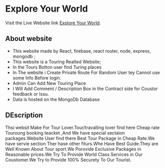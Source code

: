 # Explore Your World

Visit the Live Website link  [Explore Your World](https://explore-your-world-8f1c0.web.app).

## About website
* This website made by React, firebase, react router, node, express, mongodb ;
* This website is a Touring Realted Website;
* In the Tours Botton user find Turing places
* In The website i Create Private Route For Random User tey Cannot use some Info Before login.
* Admin Can Add New Touring Place
* I Will Add Comment / Description Box in the Contract side for Coustor feedback or Issu.
* Data is hosted on the MongoDb Database

## DEscription
Thsi websit Make For Tour Lover.Tour/travalling lover find here Cheap rate Touroung booking teacket ,And We have special sectaion packages.Website User find there Best Tour Package in Cheap Rate.We have servie section Ther hase other fiturs.Whe Have Best Guide.They are Well Known About Tour sport.We Porovide Exclusive Packages in Reasonable prices.We Try To Provide World Class Services in Our Coustomer.We Try to Provide 100% Securety To Our Tourist.
